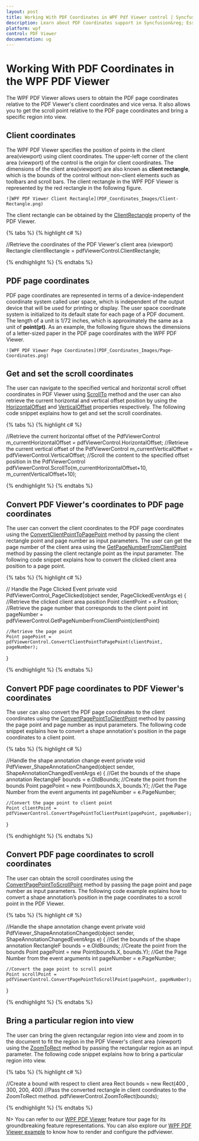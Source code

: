 ```yaml
---
layout: post
title: Working With PDF Coordinates in WPF Pdf Viewer control | Syncfusion&reg;
description: Learn about PDF Coordinates support in Syncfusion&reg; Essential Studio&reg; WPF Pdf Viewer control, its elements and more.
platform: wpf
control: PDF Viewer
documentation: ug
---
```


# Working With PDF Coordinates in the WPF PDF Viewer

The WPF PDF Viewer allows users to obtain the PDF page coordinates relative to the PDF Viewer's client coordinates and vice versa. It also allows you to get the scroll point relative to the PDF page coordinates and bring a specific region into view.

## Client coordinates

The WPF PDF Viewer specifies the position of points in the client area(viewport) using client coordinates. The upper-left corner of the client area (viewport) of the control is the origin for client coordinates. The dimensions of the client area(viewport) are also known as **client rectangle**, which is the bounds of the control without non-client elements such as toolbars and scroll bars. The client rectangle in the WPF PDF Viewer is represented by the red rectangle in the following figure.

  	![WPF PDF Viewer Client Rectangle](PDF_Coordinates_Images/Client-Rectangle.png)

The client rectangle can be obtained by the [ClientRectangle](https://help.syncfusion.com/cr/wpf/Syncfusion.Windows.PdfViewer.PdfViewerControl.html#Syncfusion_Windows_PdfViewer_PdfViewerControl_ClientRectangle) property of the PDF Viewer.

{% tabs %}
{% highlight c# %}

//Retrieve the coordinates of the PDF Viewer's client area (viewport)
Rectangle clientRectangle = pdfViewerControl.ClientRectangle;

{% endhighlight %}
{% endtabs %}

## PDF page coordinates

PDF page coordinates are represented in terms of a device-independent coordinate system called user space, which is independent of the output device that will be used for printing or display. The user space coordinate system is initialized to its default state for each page of a PDF document. The length of a unit is 1/72 inches, which is approximately the same as a unit of **point(pt)**. As an example, the following figure shows the dimensions of a letter-sized paper in the PDF page coordinates with the WPF PDF Viewer.

  	![WPF PDF Viewer Page Coordinates](PDF_Coordinates_Images/Page-Coordinates.png)

## Get and set the scroll coordinates

The user can navigate to the specified vertical and horizontal scroll offset coordinates in PDF Viewer using [ScrollTo](https://help.syncfusion.com/cr/wpf/Syncfusion.Windows.PdfViewer.PdfViewerControl.html#Syncfusion_Windows_PdfViewer_PdfViewerControl_ScrollTo_System_Double_System_Double_) method and the user can also retrieve the current horizontal and vertical offset position by using the [HorizontalOffset](https://help.syncfusion.com/cr/wpf/Syncfusion.Windows.PdfViewer.PdfViewerControl.html#Syncfusion_Windows_PdfViewer_PdfViewerControl_HorizontalOffset) and [VerticalOffset](https://help.syncfusion.com/cr/wpf/Syncfusion.Windows.PdfViewer.PdfViewerControl.html#Syncfusion_Windows_PdfViewer_PdfViewerControl_VerticalOffset) properties respectively. The following code snippet explains how to get and set the scroll coordinates.

{% tabs %}
{% highlight c# %}

//Retrieve the current horizontal offset of the PdfViewerControl
m_currentHorizontalOffset = pdfViewerControl.HorizontalOffset;
//Retrieve the current vertical offset of the PdfViewerControl
m_currentVerticalOffset = pdfViewerControl.VerticalOffset;
//Scroll the content to the specified offset position in the PdfViewerControl
pdfViewerControl.ScrollTo(m_currentHorizontalOffset+10, m_currentVerticalOffset+10);

{% endhighlight %}
{% endtabs %}

## Convert PDF Viewer's coordinates to PDF page coordinates

The user can convert the client coordinates to the PDF page coordinates using the [ConvertClientPointToPagePoint](https://help.syncfusion.com/cr/wpf/Syncfusion.Windows.PdfViewer.PdfViewerControl.html#Syncfusion_Windows_PdfViewer_PdfViewerControl_ConvertClientPointToPagePoint_System_Windows_Point_System_Int32_) method by passing the client rectangle point and page number as input parameters. The user can get the page number of the client area using the [GetPageNumberFromClientPoint](https://help.syncfusion.com/cr/wpf/Syncfusion.Windows.PdfViewer.PdfViewerControl.html#Syncfusion_Windows_PdfViewer_PdfViewerControl_GetPageNumberFromClientPoint_System_Windows_Point_) method by passing the client rectangle point as the input parameter. The following code snippet explains how to convert the clicked client area position to a page point.

{% tabs %}
{% highlight c# %}

// Handle the Page Clicked Event
private void PdfViewerControl_PageClicked(object sender, PageClickedEventArgs e)
{
    //Retrieve the clicked client area position
    Point clientPoint = e.Position;
    //Retrieve the page number that corresponds to the client point
    int pageNumber = pdfViewerControl.GetPageNumberFromClientPoint(clientPoint)
 
    //Retrieve the page point
    Point pagePoint = pdfViewerControl.ConvertClientPointToPagePoint(clientPoint, pageNumber);
} 

{% endhighlight %}
{% endtabs %}

## Convert PDF page coordinates to PDF Viewer's coordinates

The user can also convert the PDF page coordinates to the client coordinates using the [ConvertPagePointToClientPoint](https://help.syncfusion.com/cr/wpf/Syncfusion.Windows.PdfViewer.PdfViewerControl.html#Syncfusion_Windows_PdfViewer_PdfViewerControl_ConvertPagePointToClientPoint_System_Windows_Point_System_Int32_) method by passing the page point and page number as input parameters. The following code snippet explains how to convert a shape annotation's position in the page coordinates to a client point.

{% tabs %}
{% highlight c# %}

//Handle the shape annotation change event
private void PdfViewer_ShapeAnnotationChanged(object sender, ShapeAnnotationChangedEventArgs e)
{
    //Get the bounds of the shape annotation
    RectangleF bounds = e.OldBounds;
    //Create the point from the bounds
    Point pagePoint = new Point(bounds.X, bounds.Y);
    //Get the Page Number from the event arguments
    int pageNumber = e.PageNumber;

    //Convert the page point to client point
    Point clientPoint = pdfViewerControl.ConvertPagePointToClientPoint(pagePoint, pageNumber);
}

{% endhighlight %}
{% endtabs %}

## Convert PDF page coordinates to scroll coordinates

The user can obtain the scroll coordinates using the [ConvertPagePointToScrollPoint](https://help.syncfusion.com/cr/wpf/Syncfusion.Windows.PdfViewer.PdfViewerControl.html#Syncfusion_Windows_PdfViewer_PdfViewerControl_ConvertPagePointToScrollingPoint_System_Windows_Point_System_Int32_) method by passing the page point and page number as input parameters. The following code example explains how to convert a shape annotation’s position in the page coordinates to a scroll point in the PDF Viewer.

{% tabs %}
{% highlight c# %}

//Handle the shape annotation change event
private void PdfViewer_ShapeAnnotationChanged(object sender, ShapeAnnotationChangedEventArgs e)
{
    //Get the bounds of the shape annotation
    RectangleF bounds = e.OldBounds;
    //Create the point from the bounds
    Point pagePoint = new Point(bounds.X, bounds.Y);
    //Get the Page Number from the event arguments
    int pageNumber = e.PageNumber;

    //Convert the page point to scroll point
    Point scrollPoint = pdfViewerControl.ConvertPagePointToScrollPoint(pagePoint, pageNumber);
}

{% endhighlight %}
{% endtabs %}

## Bring a particular region into view

The user can bring the given rectangular region into view and zoom in to the document to fit the region in the PDF Viewer's client area (viewport) using the [ZoomToRect](https://help.syncfusion.com/cr/wpf/Syncfusion.Windows.PdfViewer.PdfViewerControl.html#Syncfusion_Windows_PdfViewer_PdfViewerControl_ZoomToRect_System_Windows_Rect_) method by passing the rectangular region as an input parameter. The following code snippet explains how to bring a particular region into view.

{% tabs %}
{% highlight c# %}

//Create a bound with respect to client area
Rect bounds = new Rect(400 , 300, 200, 400)
//Pass the converted rectangle in client coordinates to the ZoomToRect method. 
pdfViewerControl.ZoomToRect(bounds);

{% endhighlight %}
{% endtabs %}


N> You can refer to our [WPF PDF Viewer](https://www.syncfusion.com/wpf-controls/pdf-viewer) feature tour page for its groundbreaking feature representations. You can also explore our [WPF PDF Viewer example](https://github.com/syncfusion/wpf-demos) to know how to render and configure the pdfviewer.